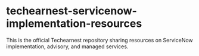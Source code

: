 # techearnest-servicenow-implementation-resources
This is the official Techearnest repository sharing resources on ServiceNow implementation, advisory, and managed services.
